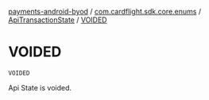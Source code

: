[payments-android-byod](../../index.md) / [com.cardflight.sdk.core.enums](../index.md) / [ApiTransactionState](index.md) / [VOIDED](./-v-o-i-d-e-d.md)

# VOIDED

`VOIDED`

Api State is voided.

